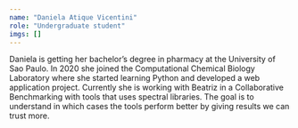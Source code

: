 ```yaml
---
name: "Daniela Atique Vicentini"
role: "Undergraduate student"
imgs: []
---
```

Daniela is getting her bachelor’s degree in pharmacy at the University of Sao Paulo. In 2020 she joined the Computational Chemical Biology Laboratory where she started learning Python and developed a web application project. Currently she is working with Beatriz in a Collaborative Benchmarking with tools that uses spectral libraries. The goal is to understand in which cases the tools perform better by giving results we can trust more.<br/><br/>